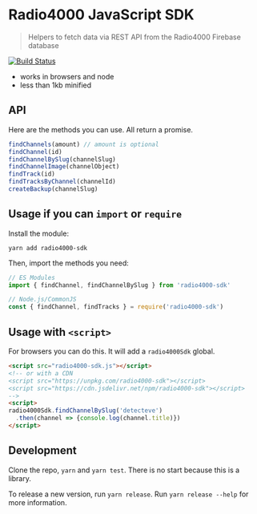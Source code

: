 # Radio4000 JavaScript SDK

> Helpers to fetch data via REST API from the Radio4000 Firebase database

[![Build Status](https://travis-ci.org/internet4000/radio4000-js-sdk.svg?branch=master)](https://travis-ci.org/internet4000/radio4000-js-sdk)

- works in browsers and node
- less than 1kb minified

## API

Here are the methods you can use. All return a promise.

```js
findChannels(amount) // amount is optional
findChannel(id)
findChannelBySlug(channelSlug)
findChannelImage(channelObject)
findTrack(id)
findTracksByChannel(channelId)
createBackup(channelSlug)
```

## Usage if you can `import` or `require`

Install the module:

```
yarn add radio4000-sdk
```

Then, import the methods you need:

```js
// ES Modules
import { findChannel, findChannelBySlug } from 'radio4000-sdk'

// Node.js/CommonJS
const { findChannel, findTracks } = require('radio4000-sdk')
```

## Usage with `<script>`

For browsers you can do this. It will add a `radio4000Sdk` global.

```html
<script src="radio4000-sdk.js"></script>
<!-- or with a CDN
<script src="https://unpkg.com/radio4000-sdk"></script>
<script src="https://cdn.jsdelivr.net/npm/radio4000-sdk"></script>
-->
<script>
radio4000Sdk.findChannelBySlug('detecteve')
  .then(channel => {console.log(channel.title)})
</script>
```

## Development

Clone the repo, `yarn` and `yarn test`. There is no start because this is a library.

To release a new version, run `yarn release`. Run `yarn release --help` for more information.
